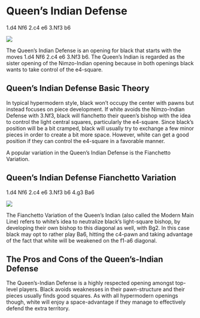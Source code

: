 ---
---

# Queen’s Indian Defense

1.d4 Nf6 2.c4 e6 3.Nf3 b6

![](https://chessfox.com/wp-content/uploads/2020/03/Queens-Indian-Defense.png)

The Queen’s Indian Defense is an opening for black that starts with the moves 1.d4 Nf6 2.c4 e6 3.Nf3 b6. The Queen’s Indian is regarded as the sister opening of the Nimzo-Indian opening because in both openings black wants to take control of the e4-square.

## Queen’s Indian Defense Basic Theory

In typical hypermodern style, black won’t occupy the center with pawns but instead focuses on piece development. If white avoids the Nimzo-Indian Defense with 3.Nf3, black will fianchetto their queen’s bishop with the idea to control the light central squares, particularly the e4-square. Since black’s position will be a bit cramped, black will usually try to exchange a few minor pieces in order to create a bit more space. However, white can get a good position if they can control the e4-square in a favorable manner.

A popular variation in the Queen’s Indian Defense is the Fianchetto Variation.

## Queen’s Indian Defense Fianchetto Variation

1.d4 Nf6 2.c4 e6 3.Nf3 b6 4.g3 Ba6

![](https://chessfox.com/wp-content/uploads/2020/03/Queens-Indian-Defense-Fianchetto-Variation.png)

The Fianchetto Variation of the Queen’s Indian (also called the Modern Main Line) refers to white’s idea to neutralize black’s light-square bishop, by developing their own bishop to this diagonal as well, with Bg2. In this case black may opt to rather play Ba6, hitting the c4-pawn and taking advantage of the fact that white will be weakened on the f1-a6 diagonal.

## The Pros and Cons of the Queen’s-Indian Defense

The Queen’s-Indian Defense is a highly respected opening amongst top-level players. Black avoids weaknesses in their pawn-structure and their pieces usually finds good squares. As with all hypermodern openings though, white will enjoy a space-advantage if they manage to effectively defend the extra territory.
